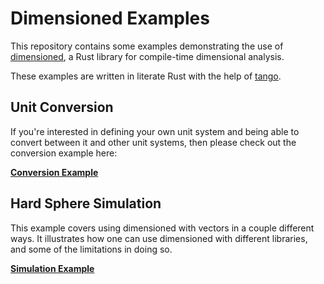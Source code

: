 # Dimensioned Examples

This repository contains some examples demonstrating the use of
[dimensioned](https://github.com/paholg/dimensioned/), a Rust library for compile-time
dimensional analysis.

These examples are written in literate Rust with the help of
[tango](https://github.com/pnkfelix/tango).

## Unit Conversion

If you're interested in defining your own unit system and being able to convert between it and
other unit systems, then please check out the conversion example here:

[**Conversion Example**](src/conversion.md)

## Hard Sphere Simulation

This example covers using dimensioned with vectors in a couple different ways. It illustrates how
one can use dimensioned with different libraries, and some of the limitations in doing so.

[**Simulation Example**](hard-spheres.md)
